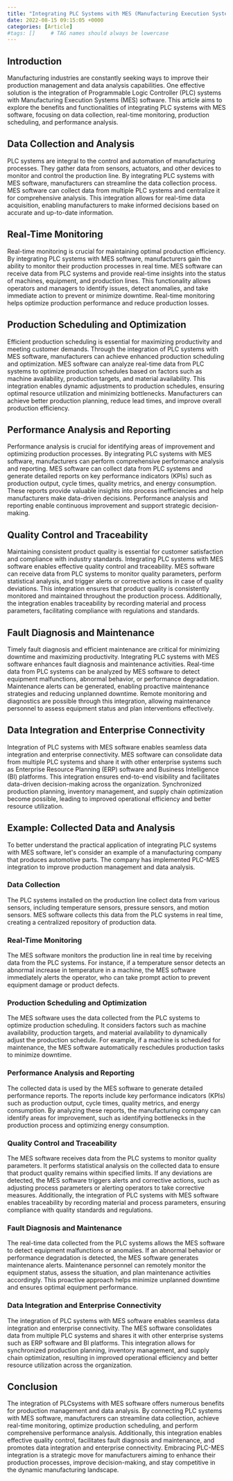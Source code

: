 ```yaml
---
title: "Integrating PLC Systems with MES (Manufacturing Execution Systems)"
date: 2022-08-15 09:15:05 +0000
categories: [Article]
#tags: []     # TAG names should always be lowercase
---
```



## Introduction

Manufacturing industries are constantly seeking ways to improve their production management and data analysis capabilities. One effective solution is the integration of Programmable Logic Controller (PLC) systems with Manufacturing Execution Systems (MES) software. This article aims to explore the benefits and functionalities of integrating PLC systems with MES software, focusing on data collection, real-time monitoring, production scheduling, and performance analysis.

## Data Collection and Analysis

PLC systems are integral to the control and automation of manufacturing processes. They gather data from sensors, actuators, and other devices to monitor and control the production line. By integrating PLC systems with MES software, manufacturers can streamline the data collection process. MES software can collect data from multiple PLC systems and centralize it for comprehensive analysis. This integration allows for real-time data acquisition, enabling manufacturers to make informed decisions based on accurate and up-to-date information.

## Real-Time Monitoring

Real-time monitoring is crucial for maintaining optimal production efficiency. By integrating PLC systems with MES software, manufacturers gain the ability to monitor their production processes in real time. MES software can receive data from PLC systems and provide real-time insights into the status of machines, equipment, and production lines. This functionality allows operators and managers to identify issues, detect anomalies, and take immediate action to prevent or minimize downtime. Real-time monitoring helps optimize production performance and reduce production losses.

## Production Scheduling and Optimization
Efficient production scheduling is essential for maximizing productivity and meeting customer demands. Through the integration of PLC systems with MES software, manufacturers can achieve enhanced production scheduling and optimization. MES software can analyze real-time data from PLC systems to optimize production schedules based on factors such as machine availability, production targets, and material availability. This integration enables dynamic adjustments to production schedules, ensuring optimal resource utilization and minimizing bottlenecks. Manufacturers can achieve better production planning, reduce lead times, and improve overall production efficiency.

## Performance Analysis and Reporting
Performance analysis is crucial for identifying areas of improvement and optimizing production processes. By integrating PLC systems with MES software, manufacturers can perform comprehensive performance analysis and reporting. MES software can collect data from PLC systems and generate detailed reports on key performance indicators (KPIs) such as production output, cycle times, quality metrics, and energy consumption. These reports provide valuable insights into process inefficiencies and help manufacturers make data-driven decisions. Performance analysis and reporting enable continuous improvement and support strategic decision-making.

## Quality Control and Traceability

Maintaining consistent product quality is essential for customer satisfaction and compliance with industry standards. Integrating PLC systems with MES software enables effective quality control and traceability. MES software can receive data from PLC systems to monitor quality parameters, perform statistical analysis, and trigger alerts or corrective actions in case of quality deviations. This integration ensures that product quality is consistently monitored and maintained throughout the production process. Additionally, the integration enables traceability by recording material and process parameters, facilitating compliance with regulations and standards.

## Fault Diagnosis and Maintenance

Timely fault diagnosis and efficient maintenance are critical for minimizing downtime and maximizing productivity. Integrating PLC systems with MES software enhances fault diagnosis and maintenance activities. Real-time data from PLC systems can be analyzed by MES software to detect equipment malfunctions, abnormal behavior, or performance degradation. Maintenance alerts can be generated, enabling proactive maintenance strategies and reducing unplanned downtime. Remote monitoring and diagnostics are possible through this integration, allowing maintenance personnel to assess equipment status and plan interventions effectively.

## Data Integration and Enterprise Connectivity

Integration of PLC systems with MES software enables seamless data integration and enterprise connectivity. MES software can consolidate data from multiple PLC systems and share it with other enterprise systems such as Enterprise Resource Planning (ERP) software and Business Intelligence (BI) platforms. This integration ensures end-to-end visibility and facilitates data-driven decision-making across the organization. Synchronized production planning, inventory management, and supply chain optimization become possible, leading to improved operational efficiency and better resource utilization.


## Example: Collected Data and Analysis

To better understand the practical application of integrating PLC systems with MES software, let's consider an example of a manufacturing company that produces automotive parts. The company has implemented PLC-MES integration to improve production management and data analysis.

### Data Collection

The PLC systems installed on the production line collect data from various sensors, including temperature sensors, pressure sensors, and motion sensors. MES software collects this data from the PLC systems in real time, creating a centralized repository of production data.

### Real-Time Monitoring

The MES software monitors the production line in real time by receiving data from the PLC systems. For instance, if a temperature sensor detects an abnormal increase in temperature in a machine, the MES software immediately alerts the operator, who can take prompt action to prevent equipment damage or product defects.

### Production Scheduling and Optimization

The MES software uses the data collected from the PLC systems to optimize production scheduling. It considers factors such as machine availability, production targets, and material availability to dynamically adjust the production schedule. For example, if a machine is scheduled for maintenance, the MES software automatically reschedules production tasks to minimize downtime.

### Performance Analysis and Reporting

The collected data is used by the MES software to generate detailed performance reports. The reports include key performance indicators (KPIs) such as production output, cycle times, quality metrics, and energy consumption. By analyzing these reports, the manufacturing company can identify areas for improvement, such as identifying bottlenecks in the production process and optimizing energy consumption.

### Quality Control and Traceability

The MES software receives data from the PLC systems to monitor quality parameters. It performs statistical analysis on the collected data to ensure that product quality remains within specified limits. If any deviations are detected, the MES software triggers alerts and corrective actions, such as adjusting process parameters or alerting operators to take corrective measures. Additionally, the integration of PLC systems with MES software enables traceability by recording material and process parameters, ensuring compliance with quality standards and regulations.

### Fault Diagnosis and Maintenance

The real-time data collected from the PLC systems allows the MES software to detect equipment malfunctions or anomalies. If an abnormal behavior or performance degradation is detected, the MES software generates maintenance alerts. Maintenance personnel can remotely monitor the equipment status, assess the situation, and plan maintenance activities accordingly. This proactive approach helps minimize unplanned downtime and ensures optimal equipment performance.

### Data Integration and Enterprise Connectivity

The integration of PLC systems with MES software enables seamless data integration and enterprise connectivity. The MES software consolidates data from multiple PLC systems and shares it with other enterprise systems such as ERP software and BI platforms. This integration allows for synchronized production planning, inventory management, and supply chain optimization, resulting in improved operational efficiency and better resource utilization across the organization.

## Conclusion

The integration of PLCsystems with MES software offers numerous benefits for production management and data analysis. By connecting PLC systems with MES software, manufacturers can streamline data collection, achieve real-time monitoring, optimize production scheduling, and perform comprehensive performance analysis. Additionally, this integration enables effective quality control, facilitates fault diagnosis and maintenance, and promotes data integration and enterprise connectivity. Embracing PLC-MES integration is a strategic move for manufacturers aiming to enhance their production processes, improve decision-making, and stay competitive in the dynamic manufacturing landscape.



